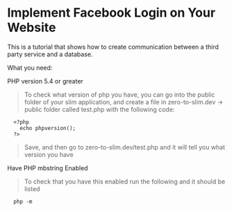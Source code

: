 # Implement Facebook Login on Your Website
This is a tutorial that shows how to create communication between a third party service and a database.

What you need:

  PHP version 5.4 or greater
   >To check what version of php you have, you can go into the public folder of your slim application, and create a file in
   >zero-to-slim.dev -> public folder called test.php with the following code:

      <?php
        echo phpversion();
      ?>

   >Save, and then go to zero-to-slim.dev/test.php and it will tell you what version you have
    
  Have PHP mbstring Enabled
   >To check that you have this enabled run the following and it should be listed
  
      php -m
      
